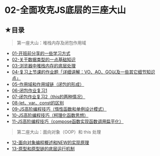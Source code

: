 # 02-全面攻克JS底层的三座大山

## ★目录

> 第一座大山：堆栈内存及闭包作用域

- [01-开班前分享的一些学习方式](./01.md)
- [02-关于数据类型的一点基础知识](./02.md)
- [03-浏览器中堆栈内存的底层处理](./03.md)
- [04-复习上节课的作业题「详细讲解：VO、AO、GO以及一些其它细节知识点」](./04.md)
- [05-作用域和作用域链（闭包的形成）](./05.md)
- [06-闭包作业复习1](./06.md)
- [07-闭包作业复习2（this的两种情况）](./07.md)
- [08-let、var、const的区别](./08.md)
- [09-JS高阶编程技巧（惰性函数和单例设计模式）](./09.md)
- [10-JS高阶编程技巧（柯理化函数思想）](./10.md)
- [11-JS高阶编程技巧（compose函数实现函数调用扁平化）](./11.md)

> 第二座大山：面向对象（OOP）和 this 处理

- [12-面向对象编程概述和NEW的实现原理](./12.md)
- [13-原型和原型链的底层运行机制](./13.md)
